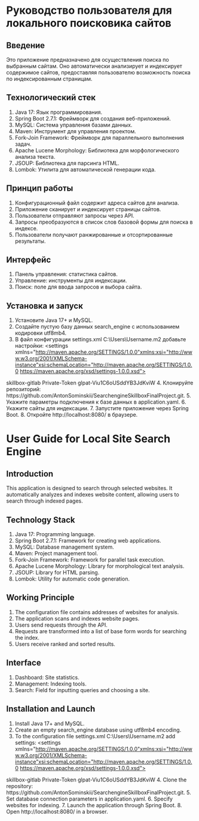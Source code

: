 # Руководство пользователя для локального поисковика сайтов

## Введение

Это приложение предназначено для осуществления поиска по выбранным сайтам. Оно автоматически анализирует и индексирует содержимое сайтов, предоставляя пользователю возможность поиска по индексированным страницам.

## Технологический стек

1. Java 17: Язык программирования.
2. Spring Boot 2.7.1: Фреймворк для создания веб-приложений.
3. MySQL: Система управления базами данных.
4. Maven: Инструмент для управления проектом.
5. Fork-Join Framework: Фреймворк для параллельного выполнения задач.
6. Apache Lucene Morphology: Библиотека для морфологического анализа текста.
7. JSOUP: Библиотека для парсинга HTML.
8. Lombok: Утилита для автоматической генерации кода.

## Принцип работы

1. Конфигурационный файл содержит адреса сайтов для анализа.
2. Приложение сканирует и индексирует страницы сайтов.
3. Пользователи отправляют запросы через API.
4. Запросы преобразуются в список слов базовой формы для поиска в индексе.
5. Пользователи получают ранжированные и отсортированные результаты.

## Интерфейс

1. Панель управления: статистика сайтов.
2. Управление: инструменты для индексации.
3. Поиск: поле для ввода запросов и выбора сайта.

## Установка и запуск

1. Установите Java 17+ и MySQL.
2. Создайте пустую базу данных search_engine с использованием кодировки utf8mb4.
3. В файл конфигурации settings.xml C:\Users\Username\.m2 добавьте настройки:
<settings xmlns="http://maven.apache.org/SETTINGS/1.0.0"xmlns:xsi="http://www.w3.org/2001/XMLSchema-instance"xsi:schemaLocation="http://maven.apache.org/SETTINGS/1.0.0 https://maven.apache.org/xsd/settings-1.0.0.xsd">
<servers>
<server>
<id>skillbox-gitlab</id>
<configuration>
<httpHeaders>
<property>
<name>Private-Token</name>
<value>glpat-Viu1C6oUSddYB3JdKviW</value>
</property>
</httpHeaders>
</configuration>
</server>
</servers>
</settings>
4. Клонируйте репозиторий: https://github.com/AntonSominskii/SearchengineSkillboxFinalProject.git.
5. Укажите параметры подключения к базе данных в application.yaml.
6. Укажите сайты для индексации.
7. Запустите приложение через Spring Boot.
8. Откройте http://localhost:8080/ в браузере.


# User Guide for Local Site Search Engine

## Introduction

This application is designed to search through selected websites. It automatically analyzes and indexes website content, allowing users to search through indexed pages.

## Technology Stack

1. Java 17: Programming language.
2. Spring Boot 2.7.1: Framework for creating web applications.
3. MySQL: Database management system.
4. Maven: Project management tool.
5. Fork-Join Framework: Framework for parallel task execution.
6. Apache Lucene Morphology: Library for morphological text analysis.
7. JSOUP: Library for HTML parsing.
8. Lombok: Utility for automatic code generation.

## Working Principle

1. The configuration file contains addresses of websites for analysis.
2. The application scans and indexes website pages.
3. Users send requests through the API.
4. Requests are transformed into a list of base form words for searching the index.
5. Users receive ranked and sorted results.

## Interface

1. Dashboard: Site statistics.
2. Management: Indexing tools.
3. Search: Field for inputting queries and choosing a site.

## Installation and Launch

1. Install Java 17+ and MySQL.
2. Create an empty search_engine database using utf8mb4 encoding.
3. To the configuration file settings.xml C:\Users\Username\.m2 add settings:
<settings xmlns="http://maven.apache.org/SETTINGS/1.0.0"xmlns:xsi="http://www.w3.org/2001/XMLSchema-instance"xsi:schemaLocation="http://maven.apache.org/SETTINGS/1.0.0 https://maven.apache.org/xsd/settings-1.0.0.xsd">
<servers>
<server>
<id>skillbox-gitlab</id>
<configuration>
<httpHeaders>
<property>
<name>Private-Token</name>
<value>glpat-Viu1C6oUSddYB3JdKviW</value>
</property>
</httpHeaders>
</configuration>
</server>
</servers>
</settings>
4. Clone the repository: https://github.com/AntonSominskii/SearchengineSkillboxFinalProject.git.
5. Set database connection parameters in application.yaml.
6. Specify websites for indexing.
7. Launch the application through Spring Boot.
8. Open http://localhost:8080/ in a browser.
